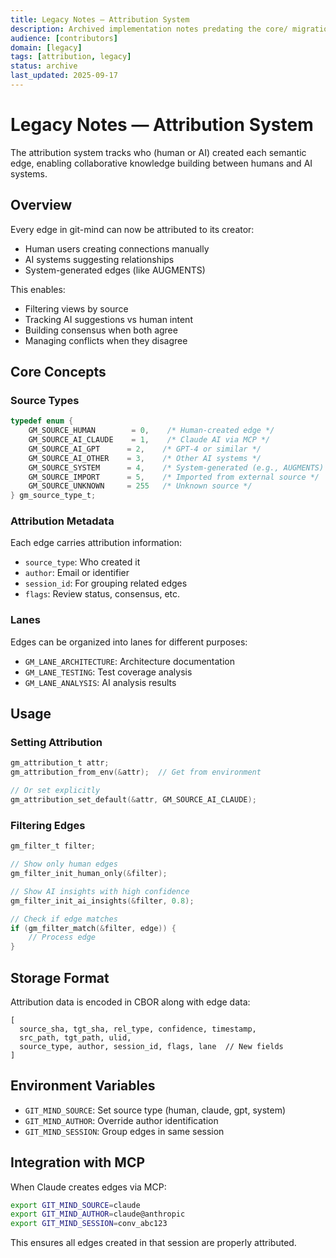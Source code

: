 ```yaml
---
title: Legacy Notes — Attribution System
description: Archived implementation notes predating the core/ migration.
audience: [contributors]
domain: [legacy]
tags: [attribution, legacy]
status: archive
last_updated: 2025-09-17
---
```


# Legacy Notes — Attribution System

The attribution system tracks who (human or AI) created each semantic edge, enabling collaborative knowledge building between humans and AI systems.

## Overview

Every edge in git-mind can now be attributed to its creator:

- Human users creating connections manually
- AI systems suggesting relationships
- System-generated edges (like AUGMENTS)

This enables:

- Filtering views by source
- Tracking AI suggestions vs human intent
- Building consensus when both agree
- Managing conflicts when they disagree

## Core Concepts

### Source Types

```c
typedef enum {
    GM_SOURCE_HUMAN        = 0,    /* Human-created edge */
    GM_SOURCE_AI_CLAUDE    = 1,    /* Claude AI via MCP */
    GM_SOURCE_AI_GPT      = 2,    /* GPT-4 or similar */
    GM_SOURCE_AI_OTHER    = 3,    /* Other AI systems */
    GM_SOURCE_SYSTEM      = 4,    /* System-generated (e.g., AUGMENTS) */
    GM_SOURCE_IMPORT      = 5,    /* Imported from external source */
    GM_SOURCE_UNKNOWN     = 255   /* Unknown source */
} gm_source_type_t;
```

### Attribution Metadata

Each edge carries attribution information:

- `source_type`: Who created it
- `author`: Email or identifier
- `session_id`: For grouping related edges
- `flags`: Review status, consensus, etc.

### Lanes

Edges can be organized into lanes for different purposes:

- `GM_LANE_ARCHITECTURE`: Architecture documentation
- `GM_LANE_TESTING`: Test coverage analysis
- `GM_LANE_ANALYSIS`: AI analysis results

## Usage

### Setting Attribution

```c
gm_attribution_t attr;
gm_attribution_from_env(&attr);  // Get from environment

// Or set explicitly
gm_attribution_set_default(&attr, GM_SOURCE_AI_CLAUDE);
```

### Filtering Edges

```c
gm_filter_t filter;

// Show only human edges
gm_filter_init_human_only(&filter);

// Show AI insights with high confidence
gm_filter_init_ai_insights(&filter, 0.8);

// Check if edge matches
if (gm_filter_match(&filter, edge)) {
    // Process edge
}
```

## Storage Format

Attribution data is encoded in CBOR along with edge data:

```
[
  source_sha, tgt_sha, rel_type, confidence, timestamp,
  src_path, tgt_path, ulid,
  source_type, author, session_id, flags, lane  // New fields
]
```

## Environment Variables

- `GIT_MIND_SOURCE`: Set source type (human, claude, gpt, system)
- `GIT_MIND_AUTHOR`: Override author identification
- `GIT_MIND_SESSION`: Group edges in same session

## Integration with MCP

When Claude creates edges via MCP:

```bash
export GIT_MIND_SOURCE=claude
export GIT_MIND_AUTHOR=claude@anthropic
export GIT_MIND_SESSION=conv_abc123
```

This ensures all edges created in that session are properly attributed.
